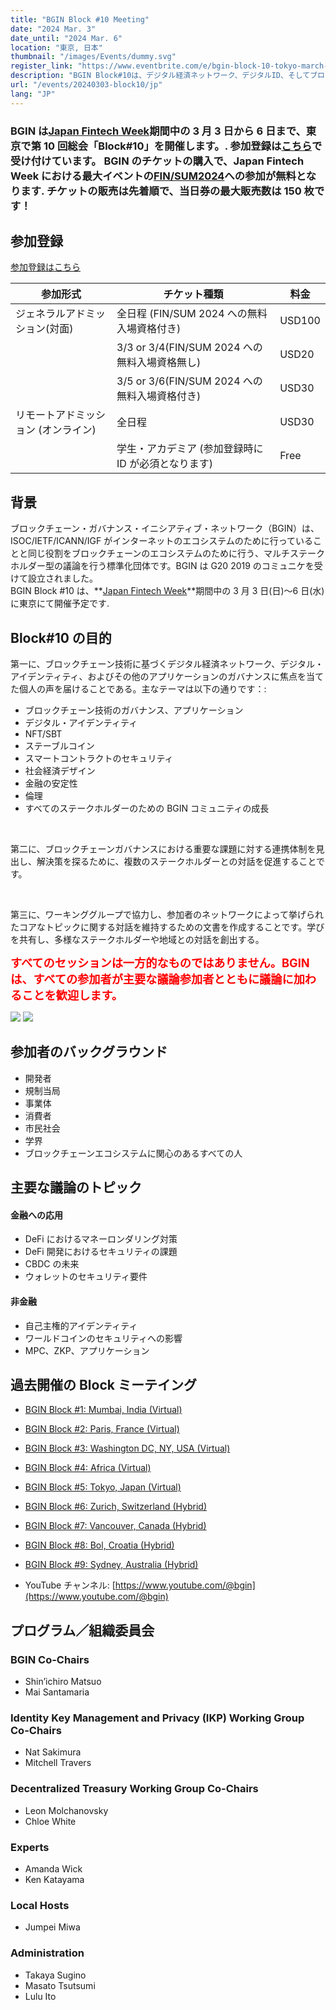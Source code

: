```yaml
---
title: "BGIN Block #10 Meeting"
date: "2024 Mar. 3"
date_until: "2024 Mar. 6"
location: "東京, 日本"
thumbnail: "/images/Events/dummy.svg"
register_link: "https://www.eventbrite.com/e/bgin-block-10-tokyo-march-2024-tickets-781268534217"
description: "BGIN Block#10は、デジタル経済ネットワーク、デジタルID、そしてブロックチェーン技術に基づくその他のアプリケーションのガバナンスに焦点を当てた議論を行う予定。"
url: "/events/20240303-block10/jp"
lang: "JP"
---
```


### BGIN は[Japan Fintech Week](https://www.fsa.go.jp/policy/japanfintechweek/2024/index_en.html)期間中の 3 月 3 日から 6 日まで、東京で第 10 回総会「Block#10」を開催します。. 参加登録は<b style="color:red;">[こちら](https://www.eventbrite.com/e/bgin-block-10-tokyo-march-2024-tickets-781268534217)</b>で受け付けています。 BGIN のチケットの購入で、Japan Fintech Week における最大イベントの[FIN/SUM2024](https://www.finsum.jp/en_index.html)への参加が無料となります. チケットの販売は先着順で、当日券の最大販売数は 150 枚です！

## 参加登録

[参加登録はこちら](https://www.eventbrite.com/e/bgin-block-10-tokyo-march-2024-tickets-781268534217)

| 参加形式                            | チケット種類                                        | 料金   |
| ----------------------------------- | --------------------------------------------------- | ------ |
| ジェネラルアドミッション(対面)      | 全日程 (FIN/SUM 2024 への無料入場資格付き)          | USD100 |
|                                     | 3/3 or 3/4(FIN/SUM 2024 への無料入場資格無し)       | USD20  |
|                                     | 3/5 or 3/6(FIN/SUM 2024 への無料入場資格付き)       | USD30  |
| リモートアドミッション (オンライン) | 全日程                                              | USD30  |
|                                     | 学生・アカデミア (参加登録時に ID が必須となります) | Free   |

## 背景

ブロックチェーン・ガバナンス・イニシアティブ・ネットワーク（BGIN）は、ISOC/IETF/ICANN/IGF がインターネットのエコシステムのために行っていることと同じ役割をブロックチェーンのエコシステムのために行う、マルチステークホルダー型の議論を行う標準化団体です。BGIN は G20 2019 のコミュニケを受けて設立されました。
<br>BGIN Block #10 は、**[Japan Fintech Week](https://www.fsa.go.jp/policy/japanfintechweek/2024/index_en.html)**期間中の 3 月 3 日(日)〜6 日(水)に東京にて開催予定です.

## Block#10 の目的

第一に、ブロックチェーン技術に基づくデジタル経済ネットワーク、デジタル・アイデンティティ、およびその他のアプリケーションのガバナンスに焦点を当てた個人の声を届けることである。主なテーマは以下の通りです：:

- ブロックチェーン技術のガバナンス、アプリケーション
- デジタル・アイデンティティ
- NFT/SBT
- ステーブルコイン
- スマートコントラクトのセキュリティ
- 社会経済デザイン
- 金融の安定性
- 倫理
- すべてのステークホルダーのための BGIN コミュニティの成長

<br>

第二に、ブロックチェーンガバナンスにおける重要な課題に対する連携体制を見出し、解決策を探るために、複数のステークホルダーとの対話を促進することです。

<br>

第三に、ワーキンググループで協力し、参加者のネットワークによって挙げられたコアなトピックに関する対話を維持するための文書を作成することです。学びを共有し、多様なステークホルダーや地域との対話を創出する。

<b style="font-size: 130%; color:red;">すべてのセッションは一方的なものではありません。BGIN は、すべての参加者が主要な議論参加者とともに議論に加わることを歓迎します。</b>

<div class="flex">
    <img src="/images/Events/Block9/001.jpeg">
    <img src="/images/Events/Block9/002.jpeg">
</div>

## 参加者のバックグラウンド

- 開発者
- 規制当局
- 事業体
- 消費者
- 市民社会
- 学界
- ブロックチェーンエコシステムに関心のあるすべての人

## 主要な議論のトピック

#### 金融への応用

- DeFi におけるマネーロンダリング対策
- DeFi 開発におけるセキュリティの課題
- CBDC の未来
- ウォレットのセキュリティ要件

#### 非金融

- 自己主権的アイデンティティ
- ワールドコインのセキュリティへの影響
- MPC、ZKP、アプリケーション

## 過去開催の Block ミーテイング

- [BGIN Block #1: Mumbai, India (Virtual)](https://bgin-global.org/block_1/)
- [BGIN Block #2: Paris, France (Virtual)](https://bgin-global.org/block_2/)
- [BGIN Block #3: Washington DC, NY, USA (Virtual)](https://bgin-global.org/block_3/)
- [BGIN Block #4: Africa (Virtual)](https://bgin-global.org/block_4/)
- [BGIN Block #5: Tokyo, Japan (Virtual)](https://bgin-global.org/block_5/)
- [BGIN Block #6: Zurich, Switzerland (Hybrid)](https://www.blockchain.uzh.ch/events/blockchain-governance-initiative-network-bgin-block-6/)
- [BGIN Block #7: Vancouver, Canada (Hybrid)](https://blockchain.ubc.ca/events/blockchain-governance-initiative-network-bgin-block-7-vancouver-hybrid)
- [BGIN Block #8: Bol, Croatia (Hybrid)](https://bgin-global.org/block_8/)
- [BGIN Block #9: Sydney, Australia (Hybrid)](https://bgin-global.org/events/20231119-block9)

- YouTube チャンネル: [https://www.youtube.com/@bgin](https://www.youtube.com/@bgin)

## プログラム／組織委員会

### BGIN Co-Chairs

- Shin’ichiro Matsuo
- Mai Santamaria

### Identity Key Management and Privacy (IKP) Working Group Co-Chairs

- Nat Sakimura
- Mitchell Travers

### Decentralized Treasury Working Group Co-Chairs

- Leon Molchanovsky
- Chloe White

### Experts

- Amanda Wick
- Ken Katayama

### Local Hosts

- Jumpei Miwa

### Administration

- Takaya Sugino
- Masato Tsutsumi
- Lulu Ito
